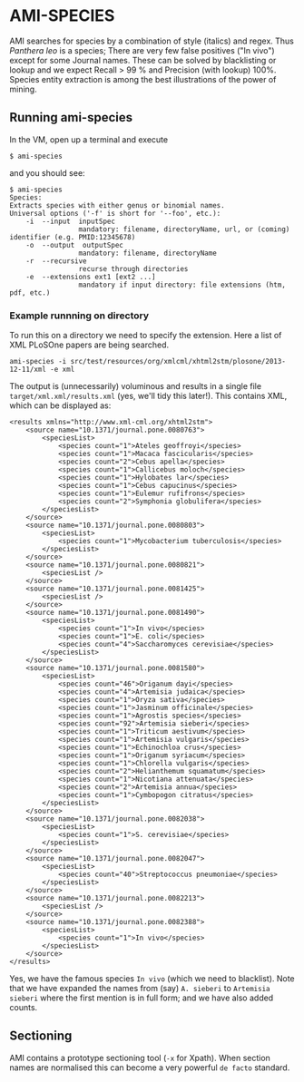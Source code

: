 # AMI-SPECIES

AMI searches for species by a combination of style (italics) and regex. Thus *Panthera leo* is a species; There are very few false positives ("In vivo") except for some Journal names. These can be solved by blacklisting or lookup and we expect Recall > 99 % and Precision (with lookup) 100%. Species entity extraction is among the best illustrations of the power of mining. 

## Running ami-species 

In the VM, open up a terminal and execute 

```
$ ami-species
```

and you should see:

```
$ ami-species
Species: 
Extracts species with either genus or binomial names.
Universal options ('-f' is short for '--foo', etc.):
    -i  --input  inputSpec
                 mandatory: filename, directoryName, url, or (coming) identifier (e.g. PMID:12345678)
    -o  --output  outputSpec
                 mandatory: filename, directoryName
    -r  --recursive
                 recurse through directories
    -e  --extensions ext1 [ext2 ...]
                 mandatory if input directory: file extensions (htm, pdf, etc.)

```

### Example runnning on directory

To run this on a directory we need to specify the extension. Here a list of XML PLoSOne papers are being searched.

```
ami-species -i src/test/resources/org/xmlcml/xhtml2stm/plosone/2013-12-11/xml -e xml
```

The output is (unnecessarily) voluminous and results in a single file ``target/xml.xml/results.xml`` (yes, we'll tidy this later!). This contains XML, which can be displayed as:

```
<results xmlns="http://www.xml-cml.org/xhtml2stm">
	<source name="10.1371/journal.pone.0080763">
		<speciesList>
			<species count="1">Ateles geoffroyi</species>
			<species count="1">Macaca fascicularis</species>
			<species count="2">Cebus apella</species>
			<species count="1">Callicebus moloch</species>
			<species count="1">Hylobates lar</species>
			<species count="1">Cebus capucinus</species>
			<species count="1">Eulemur rufifrons</species>
			<species count="2">Symphonia globulifera</species>
		</speciesList>
	</source>
	<source name="10.1371/journal.pone.0080803">
		<speciesList>
			<species count="1">Mycobacterium tuberculosis</species>
		</speciesList>
	</source>
	<source name="10.1371/journal.pone.0080821">
		<speciesList />
	</source>
	<source name="10.1371/journal.pone.0081425">
		<speciesList />
	</source>
	<source name="10.1371/journal.pone.0081490">
		<speciesList>
			<species count="1">In vivo</species>
			<species count="1">E. coli</species>
			<species count="4">Saccharomyces cerevisiae</species>
		</speciesList>
	</source>
	<source name="10.1371/journal.pone.0081580">
		<speciesList>
			<species count="46">Origanum dayi</species>
			<species count="4">Artemisia judaica</species>
			<species count="1">Oryza sativa</species>
			<species count="1">Jasminum officinale</species>
			<species count="1">Agrostis species</species>
			<species count="92">Artemisia sieberi</species>
			<species count="1">Triticum aestivum</species>
			<species count="1">Artemisia vulgaris</species>
			<species count="1">Echinochloa crus</species>
			<species count="1">Origanum syriacum</species>
			<species count="1">Chlorella vulgaris</species>
			<species count="2">Helianthemum squamatum</species>
			<species count="1">Nicotiana attenuata</species>
			<species count="2">Artemisia annua</species>
			<species count="1">Cymbopogon citratus</species>
		</speciesList>
	</source>
	<source name="10.1371/journal.pone.0082038">
		<speciesList>
			<species count="1">S. cerevisiae</species>
		</speciesList>
	</source>
	<source name="10.1371/journal.pone.0082047">
		<speciesList>
			<species count="40">Streptococcus pneumoniae</species>
		</speciesList>
	</source>
	<source name="10.1371/journal.pone.0082213">
		<speciesList />
	</source>
	<source name="10.1371/journal.pone.0082388">
		<speciesList>
			<species count="1">In vivo</species>
		</speciesList>
	</source>
</results>
```

Yes, we have the famous species ``In vivo`` (which we need to blacklist). Note that we have expanded the names from (say)
``A. sieberi`` to ``Artemisia sieberi`` where the first mention is in full form; and we have also added counts.

## Sectioning

AMI contains a prototype sectioning tool (``-x`` for Xpath). When section names are normalised this can become a very powerful `de facto` standard.
